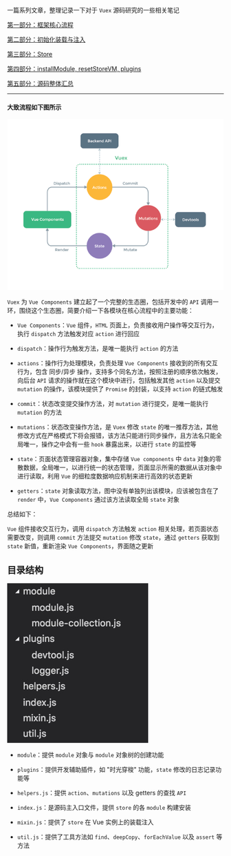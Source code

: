 一篇系列文章，整理记录一下对于 `Vuex` 源码研究的一些相关笔记

[第一部分：框架核心流程](https://github.com/hanekaoru/WebLearningNotes/blob/master/backups/vue/08.md)

[第二部分：初始化装载与注入](https://github.com/hanekaoru/WebLearningNotes/blob/master/backups/vue/09.md)

[第三部分：Store](https://github.com/hanekaoru/WebLearningNotes/blob/master/backups/vue/10.md)

[第四部分：installModule, resetStoreVM, plugins](https://github.com/hanekaoru/WebLearningNotes/blob/master/backups/vue/11.md)

[第五部分：源码整体汇总](https://github.com/hanekaoru/WebLearningNotes/blob/master/backups/vue/12.md)

----




#### 大致流程如下图所示

![img](01.png)

`Vuex` 为 `Vue Components` 建立起了一个完整的生态圈，包括开发中的 `API` 调用一环，围绕这个生态圈，简要介绍一下各模块在核心流程中的主要功能：

* `Vue Components`：`Vue` 组件，`HTML` 页面上，负责接收用户操作等交互行为，执行 `dispatch` 方法触发对应 `action` 进行回应

* `dispatch`：操作行为触发方法，是唯一能执行 `action` 的方法

* `actions`：操作行为处理模块，负责处理 `Vue Components` 接收到的所有交互行为，包含 同步/异步 操作，支持多个同名方法，按照注册的顺序依次触发，向后台 `API` 请求的操作就在这个模块中进行，包括触发其他 `action` 以及提交 `mutation` 的操作，该模块提供了 `Promise` 的封装，以支持 `action` 的链式触发

* `commit`：状态改变提交操作方法，对 `mutation` 进行提交，是唯一能执行 `mutation` 的方法

* `mutations`：状态改变操作方法，是 `Vuex` 修改 `state` 的唯一推荐方法，其他修改方式在严格模式下将会报错，该方法只能进行同步操作，且方法名只能全局唯一，操作之中会有一些 `hook` 暴露出来，以进行 `state` 的监控等

* `state`：页面状态管理容器对象，集中存储 `Vue components` 中 `data` 对象的零散数据，全局唯一，以进行统一的状态管理，页面显示所需的数据从该对象中进行读取，利用 `Vue` 的细粒度数据响应机制来进行高效的状态更新

* `getters`：`state` 对象读取方法，图中没有单独列出该模块，应该被包含在了 `render` 中，`Vue Components` 通过该方法读取全局 `state` 对象


总结如下：

`Vue` 组件接收交互行为，调用 `dispatch` 方法触发 `action` 相关处理，若页面状态需要改变，则调用 `commit` 方法提交 `mutation` 修改 `state`，通过 `getters` 获取到 `state` 新值，重新渲染 `Vue Components`，界面随之更新


## 目录结构

![img](02.png)

* `module`：提供 `module` 对象与 `module` 对象树的创建功能

* `plugins`：提供开发辅助插件，如 "时光穿梭" 功能，`state` 修改的日志记录功能等

* `helpers.js`：提供 `action`、`mutations` 以及 getters 的查找 `API`

* `index.js`：是源码主入口文件，提供 `store` 的各 `module` 构建安装

* `mixin.js`：提供了 `store` 在 Vue 实例上的装载注入

* `util.js`：提供了工具方法如 `find`、`deepCopy`、`forEachValue` 以及 `assert` 等方法



